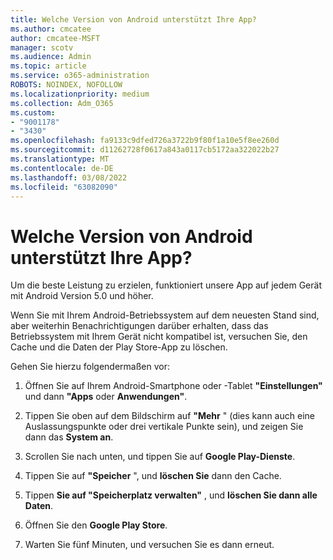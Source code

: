 ```yaml
---
title: Welche Version von Android unterstützt Ihre App?
ms.author: cmcatee
author: cmcatee-MSFT
manager: scotv
ms.audience: Admin
ms.topic: article
ms.service: o365-administration
ROBOTS: NOINDEX, NOFOLLOW
ms.localizationpriority: medium
ms.collection: Adm_O365
ms.custom:
- "9001178"
- "3430"
ms.openlocfilehash: fa9133c9dfed726a3722b9f80f1a10e5f8ee260d
ms.sourcegitcommit: d11262728f0617a843a0117cb5172aa322022b27
ms.translationtype: MT
ms.contentlocale: de-DE
ms.lasthandoff: 03/08/2022
ms.locfileid: "63082090"
---
```

# <a name="what-version-of-android-does-your-app-support"></a>Welche Version von Android unterstützt Ihre App?

Um die beste Leistung zu erzielen, funktioniert unsere App auf jedem Gerät mit Android Version 5.0 und höher.

Wenn Sie mit Ihrem Android-Betriebssystem auf dem neuesten Stand sind, aber weiterhin Benachrichtigungen darüber erhalten, dass das Betriebssystem mit Ihrem Gerät nicht kompatibel ist, versuchen Sie, den Cache und die Daten der Play Store-App zu löschen.

Gehen Sie hierzu folgendermaßen vor: 

1. Öffnen Sie auf Ihrem Android-Smartphone oder -Tablet **"Einstellungen"** und dann **"Apps** oder **Anwendungen"**.

2. Tippen Sie oben auf dem Bildschirm auf **"Mehr** " (dies kann auch eine Auslassungspunkte oder drei vertikale Punkte sein), und zeigen Sie dann das **System an**. 

3. Scrollen Sie nach unten, und tippen Sie auf **Google Play-Dienste**. 

4. Tippen Sie auf **"Speicher** ", und **löschen Sie** dann den Cache. 

5. Tippen **Sie auf "Speicherplatz verwalten"** , und **löschen Sie dann alle Daten**. 

6. Öffnen Sie den **Google Play Store**. 

7. Warten Sie fünf Minuten, und versuchen Sie es dann erneut. 